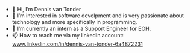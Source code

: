 - 👋 Hi, I’m Dennis van Tonder
- 👀 I’m interested in software develpment and is very passionate about technology and more specifically in programming.
- 🌱 I’m currently an intern as a Support Engineer for EOH.
- 📫 How to reach me via my linkedIn account: www.linkedin.com/in/dennis-van-tonder-6a4872231


<!---
dennisvantonder/dennisvantonder is a ✨ special ✨ repository because its `README.md` (this file) appears on your GitHub profile.
You can click the Preview link to take a look at your changes.
--->
